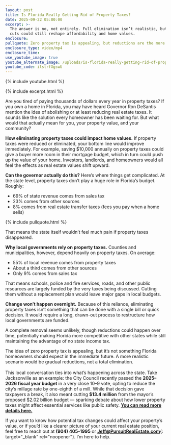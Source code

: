 ```yaml
---
layout: post
title: Is Florida Really Getting Rid of Property Taxes?
date: 2025-09-22 05:00:00
excerpt: >-
  The answer is no, not entirely. Full elimination isn’t realistic, but gradual
  cuts could still reshape affordability and home values.
enclosure:
pullquote: Zero property tax is appealing, but reductions are the more likely path.
enclosure_type: video/mp4
enclosure_time:
use_youtube_image: true
youtube_alternate_image: /uploads/is-florida-really-getting-rid-of-property-taxes-2.jpg
youtube_code: ilstrfXgswU
---
```

{% include youtube.html %}

{% include excerpt.html %}

Are you tired of paying thousands of dollars every year in property taxes? If you own a home in Florida, you may have heard Governor Ron DeSantis mention the idea of abolishing or at least reducing real estate taxes. It sounds like the solution every homeowner has been waiting for. But what would that actually mean for you, your property value, and your community?

**How eliminating property taxes could impact home values.** If property taxes were reduced or eliminated, your bottom line would improve immediately. For example, saving $10,000 annually on property taxes could give a buyer more room in their mortgage budget, which in turn could push up the value of your home. Investors, landlords, and homeowners would all feel the effects as real estate values shift upward.

**Can the governor actually do this?** Here’s where things get complicated. At the state level, property taxes don’t play a huge role in Florida’s budget. Roughly:

* 69% of state revenue comes from sales tax
* 23% comes from other sources
* 8% comes from real estate transfer taxes (fees you pay when a home sells)

{% include pullquote.html %}

That means the state itself wouldn’t feel much pain if property taxes disappeared.

**Why local governments rely on property taxes.** Counties and municipalities, however, depend heavily on property taxes. On average:

* 55% of local revenue comes from property taxes
* About a third comes from other sources
* Only 9% comes from sales tax

That means schools, police and fire services, roads, and other public resources are largely funded by the very taxes being discussed. Cutting them without a replacement plan would leave major gaps in local budgets.

**Change won’t happen overnight.** Because of this reliance, eliminating property taxes isn’t something that can be done with a single bill or quick decision. It would require a long, drawn-out process to restructure how local governments are funded.

A complete removal seems unlikely, though reductions could happen over time, potentially making Florida more competitive with other states while still maintaining the advantage of no state income tax.

The idea of zero property tax is appealing, but it’s not something Florida homeowners should expect in the immediate future. A more realistic scenario would be gradual reductions, not a total elimination.<br><br>This local conversation ties into what’s happening across the state. Take Jacksonville as an example: the City Council recently passed the **2025–2026 fiscal year budget** in a very close 10–9 vote, opting to reduce the city’s millage rate by one-eighth of a mill. While that decision gave taxpayers a break, it also meant cutting **$13.4 million** from the mayor’s proposed $2.02 billion budget — sparking debate about how lower property taxes might affect essential services like public safety. [**You can read more details here.**]()

If you want to know how potential tax changes could affect your property’s value, or if you’d like a clearer picture of your current real estate position, feel free to reach out at **(904) 405-1995** or [**Jeff@PursuitRealEstate.com**](Jeff@PursuitRealEstate.com){: target="_blank" rel="noopener"}. I’m here to help.